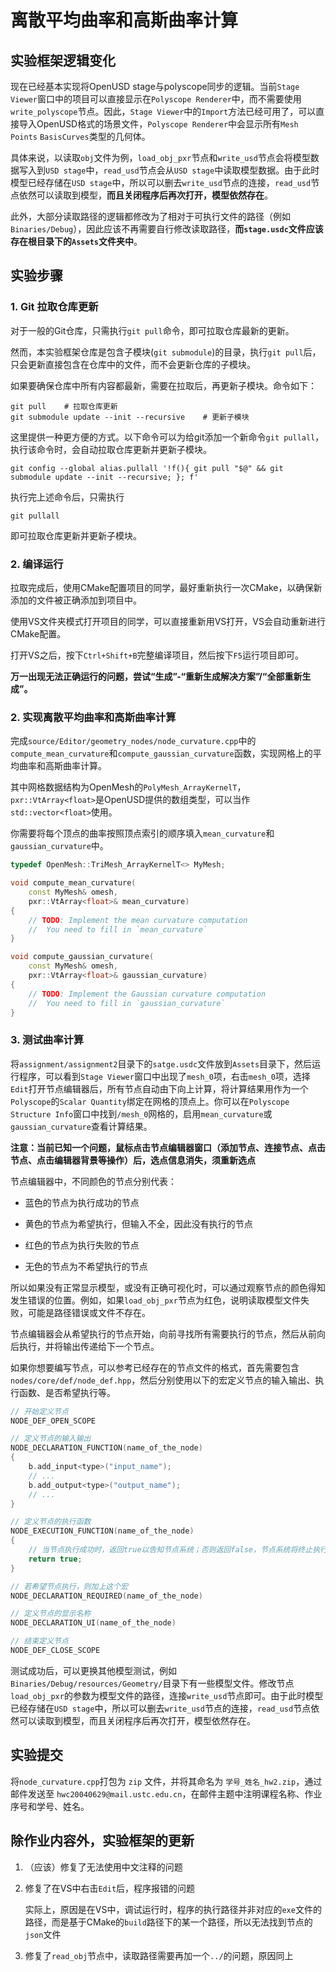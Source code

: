 # 离散平均曲率和高斯曲率计算

## 实验框架逻辑变化

现在已经基本实现将OpenUSD stage与polyscope同步的逻辑。当前`Stage Viewer`窗口中的项目可以直接显示在`Polyscope Renderer`中，而不需要使用`write_polyscope`节点。因此，`Stage Viewer`中的`Import`方法已经可用了，可以直接导入OpenUSD格式的场景文件，`Polyscope Renderer`中会显示所有`Mesh` `Points` `BasisCurves`类型的几何体。

具体来说，以读取`obj`文件为例，`load_obj_pxr`节点和`write_usd`节点会将模型数据写入到`USD stage`中，`read_usd`节点会从`USD stage`中读取模型数据。由于此时模型已经存储在`USD stage`中，所以可以删去`write_usd`节点的连接，`read_usd`节点依然可以读取到模型，**而且关闭程序后再次打开，模型依然存在**。

此外，大部分读取路径的逻辑都修改为了相对于可执行文件的路径（例如`Binaries/Debug`），因此应该不再需要自行修改读取路径，**而`stage.usdc`文件应该存在根目录下的`Assets`文件夹中**。

## 实验步骤

### 1. Git 拉取仓库更新

对于一般的Git仓库，只需执行`git pull`命令，即可拉取仓库最新的更新。

然而，本实验框架仓库是包含子模块(`git submodule`)的目录，执行`git pull`后，只会更新直接包含在仓库中的文件，而不会更新仓库的子模块。

如果要确保仓库中所有内容都最新，需要在拉取后，再更新子模块。命令如下：

```shell
git pull    # 拉取仓库更新
git submodule update --init --recursive    # 更新子模块
```

这里提供一种更方便的方式。以下命令可以为给git添加一个新命令`git pullall`，执行该命令时，会自动拉取仓库更新并更新子模块。

```shell
git config --global alias.pullall '!f(){ git pull "$@" && git submodule update --init --recursive; }; f'
```

执行完上述命令后，只需执行

```shell
git pullall
```

即可拉取仓库更新并更新子模块。

### 2. 编译运行

拉取完成后，使用CMake配置项目的同学，最好重新执行一次CMake，以确保新添加的文件被正确添加到项目中。

使用VS文件夹模式打开项目的同学，可以直接重新用VS打开，VS会自动重新进行CMake配置。

打开VS之后，按下`Ctrl+Shift+B`完整编译项目，然后按下`F5`运行项目即可。

**万一出现无法正确运行的问题，尝试“生成”-“重新生成解决方案”/“全部重新生成”。**

### 2. 实现离散平均曲率和高斯曲率计算

完成`source/Editor/geometry_nodes/node_curvature.cpp`中的`compute_mean_curvature`和`compute_gaussian_curvature`函数，实现网格上的平均曲率和高斯曲率计算。

其中网格数据结构为OpenMesh的`PolyMesh_ArrayKernelT`，`pxr::VtArray<float>`是OpenUSD提供的数组类型，可以当作`std::vector<float>`使用。

你需要将每个顶点的曲率按照顶点索引的顺序填入`mean_curvature`和`gaussian_curvature`中。

```cpp
typedef OpenMesh::TriMesh_ArrayKernelT<> MyMesh;

void compute_mean_curvature(
    const MyMesh& omesh,
    pxr::VtArray<float>& mean_curvature)
{
    // TODO: Implement the mean curvature computation
    //  You need to fill in `mean_curvature`
}

void compute_gaussian_curvature(
    const MyMesh& omesh,
    pxr::VtArray<float>& gaussian_curvature)
{
    // TODO: Implement the Gaussian curvature computation
    //  You need to fill in `gaussian_curvature`
}
```

### 3. 测试曲率计算

将`assignment/assignment2`目录下的`satge.usdc`文件放到`Assets`目录下，然后运行程序，可以看到`Stage Viewer`窗口中出现了`mesh_0`项，右击`mesh_0`项，选择`Edit`打开节点编辑器后，所有节点自动由下向上计算，将计算结果用作为一个`Polyscope`的`Scalar Quantity`绑定在网格的顶点上。你可以在`Polyscope Structure Info`窗口中找到`/mesh_0`网格的，启用`mean_curvature`或`gaussian_curvature`查看计算结果。

**注意：当前已知一个问题，鼠标点击节点编辑器窗口（添加节点、连接节点、点击节点、点击编辑器背景等操作）后，选点信息消失，须重新选点**

节点编辑器中，不同颜色的节点分别代表：

-   蓝色的节点为执行成功的节点

-   黄色的节点为希望执行，但输入不全，因此没有执行的节点

-   红色的节点为执行失败的节点

-   无色的节点为不希望执行的节点

所以如果没有正常显示模型，或没有正确可视化时，可以通过观察节点的颜色得知发生错误的位置。例如，如果`load_obj_pxr`节点为红色，说明读取模型文件失败，可能是路径错误或文件不存在。

节点编辑器会从希望执行的节点开始，向前寻找所有需要执行的节点，然后从前向后执行，并将输出传递给下一个节点。

如果你想要编写节点，可以参考已经存在的节点文件的格式，首先需要包含`nodes/core/def/node_def.hpp`，然后分别使用以下的宏定义节点的输入输出、执行函数、是否希望执行等。

```cpp
// 开始定义节点
NODE_DEF_OPEN_SCOPE

// 定义节点的输入输出
NODE_DECLARATION_FUNCTION(name_of_the_node)
{
    b.add_input<type>("input_name");
    // ...
    b.add_output<type>("output_name");
    // ...
}

// 定义节点的执行函数
NODE_EXECUTION_FUNCTION(name_of_the_node)
{
    // 当节点执行成功时，返回true以告知节点系统；否则返回false，节点系统将终止执行
    return true;
}

// 若希望节点执行，则加上这个宏
NODE_DECLARATION_REQUIRED(name_of_the_node)

// 定义节点的显示名称
NODE_DECLARATION_UI(name_of_the_node)

// 结束定义节点
NODE_DEF_CLOSE_SCOPE
```

测试成功后，可以更换其他模型测试，例如`Binaries/Debug/resources/Geometry/`目录下有一些模型文件。修改节点`load_obj_pxr`的参数为模型文件的路径，连接`write_usd`节点即可。由于此时模型已经存储在`USD stage`中，所以可以删去`write_usd`节点的连接，`read_usd`节点依然可以读取到模型，而且关闭程序后再次打开，模型依然存在。

## 实验提交

将`node_curvature.cpp`打包为 `zip` 文件，并将其命名为 `学号_姓名_hw2.zip`，通过邮件发送至 `hwc20040629@mail.ustc.edu.cn`，在邮件主题中注明课程名称、作业序号和学号、姓名。

## 除作业内容外，实验框架的更新

1.  （应该）修复了无法使用中文注释的问题

2.  修复了在VS中右击`Edit`后，程序报错的问题
    
    实际上，原因是在VS中，调试运行时，程序的执行路径并非对应的`exe`文件的路径，而是基于CMake的`build`路径下的某一个路径，所以无法找到节点的`json`文件

3.  修复了`read_obj`节点中，读取路径需要再加一个`../`的问题，原因同上